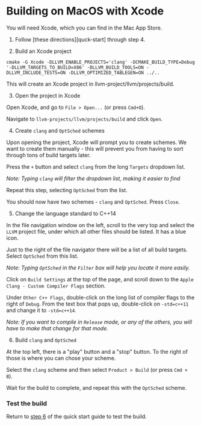 # Building on MacOS with Xcode

You will need Xcode, which you can find in the Mac App Store.

1. Follow [these directions][quck-start] through step 4.

2. Build an Xcode project

```
cmake -G Xcode -DLLVM_ENABLE_PROJECTS='clang' -DCMAKE_BUILD_TYPE=Debug '-DLLVM_TARGETS_TO_BUILD=X86' -DLLVM_BUILD_TOOLS=ON -DLLVM_INCLUDE_TESTS=ON -DLLVM_OPTIMIZED_TABLEGEN=ON ../..
```

This will create an Xcode project in llvm-project/llvm/projects/build.

3. Open the project in Xcode

Open Xcode, and go to `File > Open...` (or press `Cmd+O`).

Navigate to `llvm-projects/llvm/projects/build` and click `Open`.

4. Create `clang` and `OptSched` schemes

Upon opening the project, Xcode will prompt you to create schemes. We want to create them manually - this will prevent you from having to sort through tons of build targets later.

Press the `+` button and select `clang` from the long `Targets` dropdown list.

_Note: Typing `clang` will filter the dropdown list, making it easier to find_

Repeat this step, selecting `OptSched` from the list.

You should now have two schemes - `clang` and `OptSched`. Press `Close`.

5. Change the language standard to C++14

In the file navigation window on the left, scroll to the very top and select the `LLVM`
project file, under which all other files should be listed. It has a blue icon.

Just to the right of the file navigator there will be a list of all build targets.
Select `OptSched` from this list.

_Note: Typing `OptSched` in the `Filter` box will help you locate it more easily._

Click on `Build Settings` at the top of the page, and scroll down to the
`Apple Clang - Custom Compiler Flags` section.

Under `Other C++ Flags`, double-click on the long list of compiler flags to the right of `Debug`.
From the text box that pops up, double-click on `-std=c++11` and change it to `-std=c++14`.

_Note: If you want to compile in `Release` mode, or any of the others, you will have to make that change for that mode._

6. Build `clang` and `OptSched`

At the top left, there is a "play" button and a "stop" button. To the right of those is where you can chose your scheme.

Select the `clang` scheme and then select `Product > Build` (or press `Cmd + B`).

Wait for the build to complete, and repeat this with the `OptSched` scheme.

### Test the build

Return to [step 6](README.md#Test-the-build-ubuntu-and-macos) of the quick start guide to test the build.

[quick-start]: README.md#build-optsched-with-llvm-6-and-clang-ubuntu-and-macos
